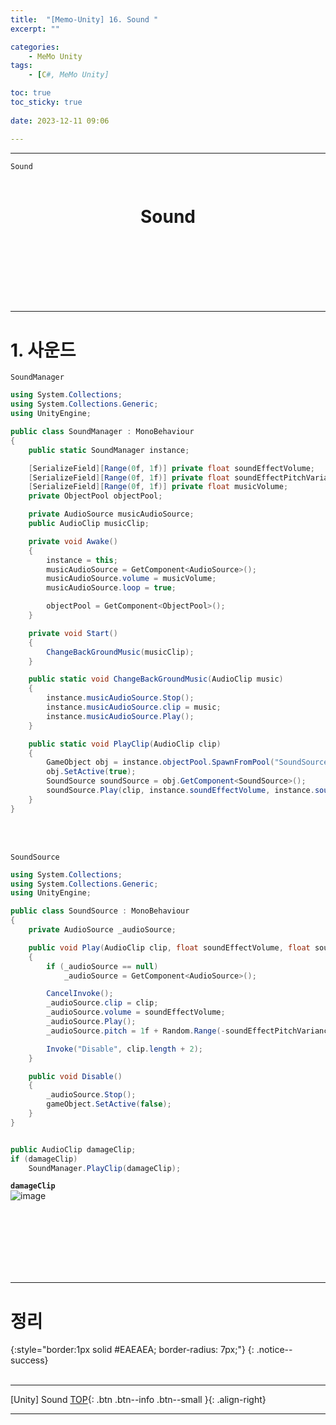 ```yaml
---
title:  "[Memo-Unity] 16. Sound "
excerpt: ""

categories:
    - MeMo Unity
tags:
    - [C#, MeMo Unity]

toc: true
toc_sticky: true
 
date: 2023-12-11 09:06

---
```

- - -

`Sound` 
<BR><BR>

<center><H1>  Sound  </H1></center>

<br><br><br><br><br><br>
- - - 

# 1. 사운드

<div class="notice--primary" markdown="1"> 

`SoundManager`

```c#
using System.Collections;
using System.Collections.Generic;
using UnityEngine;

public class SoundManager : MonoBehaviour
{
    public static SoundManager instance;

    [SerializeField][Range(0f, 1f)] private float soundEffectVolume;
    [SerializeField][Range(0f, 1f)] private float soundEffectPitchVariance;
    [SerializeField][Range(0f, 1f)] private float musicVolume;
    private ObjectPool objectPool;

    private AudioSource musicAudioSource;
    public AudioClip musicClip;

    private void Awake()
    {
        instance = this;
        musicAudioSource = GetComponent<AudioSource>();
        musicAudioSource.volume = musicVolume;
        musicAudioSource.loop = true;

        objectPool = GetComponent<ObjectPool>();
    }

    private void Start()
    {
        ChangeBackGroundMusic(musicClip);
    }

    public static void ChangeBackGroundMusic(AudioClip music)
    {
        instance.musicAudioSource.Stop();
        instance.musicAudioSource.clip = music;
        instance.musicAudioSource.Play();
    }

    public static void PlayClip(AudioClip clip)
    {
        GameObject obj = instance.objectPool.SpawnFromPool("SoundSource");
        obj.SetActive(true);
        SoundSource soundSource = obj.GetComponent<SoundSource>();
        soundSource.Play(clip, instance.soundEffectVolume, instance.soundEffectPitchVariance);
    }
}
```
</div>


<br><br>

<div class="notice--primary" markdown="1"> 

`SoundSource`

```c#
using System.Collections;
using System.Collections.Generic;
using UnityEngine;

public class SoundSource : MonoBehaviour
{
    private AudioSource _audioSource;

    public void Play(AudioClip clip, float soundEffectVolume, float soundEffectPitchVariance)
    {
        if (_audioSource == null)
            _audioSource = GetComponent<AudioSource>();

        CancelInvoke();
        _audioSource.clip = clip;
        _audioSource.volume = soundEffectVolume;
        _audioSource.Play();
        _audioSource.pitch = 1f + Random.Range(-soundEffectPitchVariance, soundEffectPitchVariance);

        Invoke("Disable", clip.length + 2);
    }

    public void Disable()
    {
        _audioSource.Stop();
        gameObject.SetActive(false);
    }
}


public AudioClip damageClip;
if (damageClip)
    SoundManager.PlayClip(damageClip);

```
</div>

**`damageClip`**  
![image](https://github.com/levell1/levell1.github.io/assets/96651722/f5639c35-8379-4daa-8d58-2e59cb0c783c)


<br><br><br><br><br><br>
- - - 

# 정리  

{:style="border:1px solid #EAEAEA; border-radius: 7px;"}
{: .notice--success}
<br><br>
- - - 

[Unity] Sound
[TOP](#){: .btn .btn--info .btn--small }{: .align-right}
<br>
- - -
